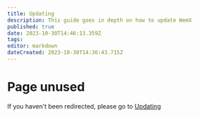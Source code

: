 ```yaml
---
title: Updating
description: This guide goes in depth on how to update WemX
published: true
date: 2023-10-30T14:46:13.359Z
tags: 
editor: markdown
dateCreated: 2023-10-30T14:36:43.715Z
---
```


# Page unused
If you haven't been redirected, please go to [Updating](/projects/updating)
